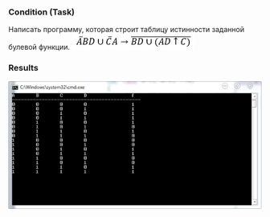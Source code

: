 ### Condition (Task)
Написать программу, которая строит таблицу истинности заданной булевой функции.
![math functin](function.png)

### Results
![Results](screen.png)